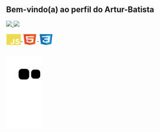 ## Bem-vindo(a) ao perfil do Artur-Batista

 <div>
   <a href="https://github.com/Artur-Batista">
   <img height="180em" src="https://github-readme-stats.vercel.app/api?username=Artur-Batista&show_icons=true&theme=tokyonight&include_all_commits=true&count_private=true"/>
   <img height="180em" src="https://github-readme-stats.vercel.app/api/top-langs/?username=Artur-Batista&layout=compact&langs_count=6&theme=tokyonight"/>

</div>
<div style="display: inline_block"><br>
  <img align="center" alt="Js" height="30" width="40" src="https://raw.githubusercontent.com/devicons/devicon/master/icons/javascript/javascript-plain.svg">
  <img align="center" alt="HTML" height="30" width="40" src="https://raw.githubusercontent.com/devicons/devicon/master/icons/html5/html5-original.svg">
  <img align="center" alt="CSS" height="30" width="40" src="https://raw.githubusercontent.com/devicons/devicon/master/icons/css3/css3-original.svg">
</div>
 
 <br>
 
  
 
<div> 
  
 
  ![Snake animation](https://github.com/Artur-Batista/Artur-Batista/blob/output/github-contribution-grid-snake.svg)

</div>
